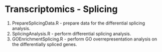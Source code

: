 # Transcriptomics - Splicing
1. PrepareSplicingData.R - prepare data for the differential splicing analysis.
2. SplicingAnalysis.R - perform differential splicing analysis.
3. GOEnrichmentSplicing.R - perform GO overrepresentation analysis on the differentially spliced genes.
